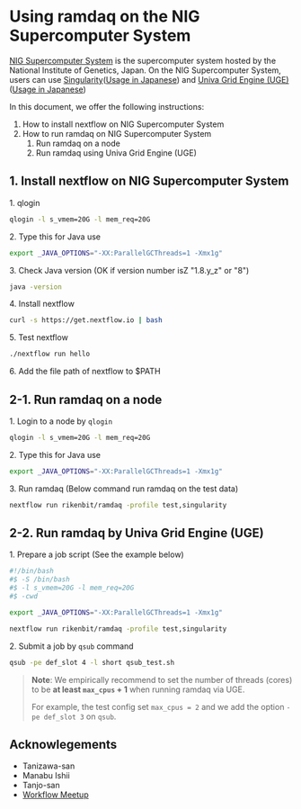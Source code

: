 # Using ramdaq on the NIG Supercomputer System

[NIG Supercomputer System](https://sc.ddbj.nig.ac.jp/en?set_language=en) is the supercomputer system hosted by the National Institute of Genetics, Japan. On the NIG Supercomputer System, users can use [Singularity](https://sylabs.io/)([Usage in Japanese](https://sc.ddbj.nig.ac.jp/ja/guide/software/singularity)) and [Univa Grid Engine (UGE)](https://www.univa.com/products/) ([Usage in Japanese](https://sc.ddbj.nig.ac.jp/ja/guide/software/univa-grid-engine))

In this document, we offer the following instructions:

1. How to install nextflow on NIG Supercomputer System
2. How to run ramdaq on NIG Supercomputer System
   1. Run ramdaq on a node
   2. Run ramdaq using Univa Grid Engine (UGE)

## 1. Install nextflow on NIG Supercomputer System

1\. qlogin

```bash
qlogin -l s_vmem=20G -l mem_req=20G
```

2\. Type this for Java use

```bash
export _JAVA_OPTIONS="-XX:ParallelGCThreads=1 -Xmx1g"
```

3\. Check Java version (OK if version number isZ "1.8.y_z" or "8")

```bash
java -version
```

4\. Install nextflow

```bash
curl -s https://get.nextflow.io | bash
```

5\. Test nextflow

```bash
./nextflow run hello
```

6\. Add the file path of nextflow to $PATH

## 2-1. Run ramdaq on a node

1\. Login to a node by `qlogin`

```bash
qlogin -l s_vmem=20G -l mem_req=20G
```

2\. Type this for Java use

```bash
export _JAVA_OPTIONS="-XX:ParallelGCThreads=1 -Xmx1g"
```

3\. Run ramdaq (Below command run ramdaq on the test data)

```bash
nextflow run rikenbit/ramdaq -profile test,singularity
```

## 2-2. Run ramdaq by Univa Grid Engine (UGE)

1\. Prepare a job script (See the example below)

```bash
#!/bin/bash
#$ -S /bin/bash
#$ -l s_vmem=20G -l mem_req=20G
#$ -cwd

export _JAVA_OPTIONS="-XX:ParallelGCThreads=1 -Xmx1g"

nextflow run rikenbit/ramdaq -profile test,singularity
```

2\. Submit a job by `qsub` command

```bash
qsub -pe def_slot 4 -l short qsub_test.sh
```

> **Note**: We empirically recommend to set the number of threads (cores) to be **at least `max_cpus` + 1** when running ramdaq via UGE.
>
> For example, the test config set `max_cpus = 2` and we add the option `-pe def_slot 3` on `qsub`.


## Acknowlegements

- Tanizawa-san
- Manabu Ishii
- Tanjo-san
- [Workflow Meetup](https://github.com/workflow-meetup-jp/workflow-meetup)
